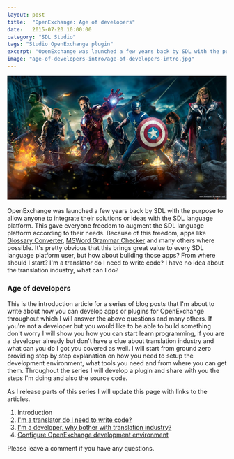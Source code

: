```yaml
---
layout: post
title:  "OpenExchange: Age of developers"
date:   2015-07-20 10:00:00
category: "SDL Studio"
tags: "Studio OpenExchange plugin"
excerpt: "OpenExchange was launched a few years back by SDL with the purpose to allow anyone to integrate their solutions or ideas with the SDL Language Platform. This gave everyone freedom to augment the SDL platform according to their needs. Because of this freedom, apps like Glossary Converter, MSWord Grammar Checker and many others where possible. It's pretty obvious that this brings great value to every SDL language platform user, but how about building those apps? From where should I start? I'm a translator do I need to program? I have no idea about the translation industry, what can I do?"
image: "age-of-developers-intro/age-of-developers-intro.jpg"
---
```


<img src="/assets/images/posts/age-of-developers-intro/age-of-developers-intro.jpg" alt="Age Of Developers" title="Age of Developers" class="img-responsive">

<p class="dropcap">OpenExchange was launched a few years back by SDL with the purpose to allow anyone to integrate their solutions or ideas with the SDL language platform. This gave everyone freedom to augment the SDL language platform according to their needs. Because of this freedom, apps like <a href="http://www.translationzone.com/openexchange/app/glossaryconverter-476.html#46146" target="_blank">Glossary Converter</a>, <a href="http://www.translationzone.com/openexchange/app/mswordgrammarcheckerforstudio2015-796.html#85390">MSWord Grammar Checker</a> and many others where possible. It's pretty obvious that this brings great value to every SDL language platform user, but how about building those apps? From where should I start? I'm a translator do I need to write code? I have no idea about the translation industry, what can I do? </p>

### Age of developers ###

This is the introduction article for a series of blog posts that I'm about to write about how you can develop apps or plugins for OpenExchange throughout which I will answer the above questions and many others. If you're not a developer but you would like to be able to build something don't worry I will show you how you can start learn programming, if you are a developer already but don't have a clue about translation industry and what can you do I got you covered as well. I will start from ground zero providing step by step explanation on how you need to setup the development environment, what tools you need and from where you can get them. Throughout the series I will develop a plugin and share with you the steps I'm doing and also the source code.

As I release parts of this series I will update this page with links to the articles.


1. Introduction
2. [I'm a translator do I need to write code?](http://romuluscrisan.com/sdl%20studio/2015/07/20/OpenExchange-age-of-developers-translator-code.html)
3. [I'm a developer, why bother with translation industry?](http://romuluscrisan.com/sdl%20studio/2015/08/05/OpenExchange-age-of-developers-developer-translation-industry.html)
4. [Configure OpenExchange development environment](http://romuluscrisan.com/sdl%20studio/2015/08/25/OpenExchange-age-of-developers-build-environment.html)

Please leave a comment if you have any questions.